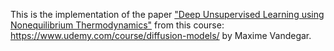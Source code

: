 This is the implementation of the paper ["Deep Unsupervised Learning using Nonequilibrium Thermodynamics"](https://arxiv.org/abs/1503.03585)
from this course: https://www.udemy.com/course/diffusion-models/ by Maxime Vandegar.
